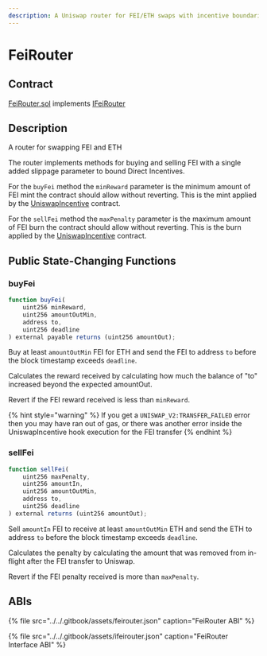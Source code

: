 ```yaml
---
description: A Uniswap router for FEI/ETH swaps with incentive boundaries
---
```


# FeiRouter

## Contract

[FeiRouter.sol](https://github.com/fei-protocol/fei-protocol-core/blob/master/contracts/router/FeiRouter.sol) implements [IFeiRouter](https://github.com/fei-protocol/fei-protocol-core/blob/master/contracts/router/FeiRouter.sol)

## Description

A router for swapping FEI and ETH

The router implements methods for buying and selling FEI with a single added slippage parameter to bound Direct Incentives.

For the `buyFei` method the `minReward` parameter is the minimum amount of FEI mint the contract should allow without reverting. This is the mint applied by the [UniswapIncentive](https://github.com/fei-protocol/fei-protocol-core/wiki/UniswapIncentive) contract.

For the `sellFei` method the `maxPenalty` parameter is the maximum amount of FEI burn the contract should allow without reverting. This is the burn applied by the [UniswapIncentive](https://github.com/fei-protocol/fei-protocol-core/wiki/UniswapIncentive) contract.

## Public State-Changing Functions

### buyFei

```javascript
function buyFei(
    uint256 minReward,
    uint256 amountOutMin,
    address to,
    uint256 deadline
) external payable returns (uint256 amountOut);
```

Buy at least `amountOutMin` FEI for ETH and send the FEI to address `to` before the block timestamp exceeds `deadline`. 

Calculates the reward received by calculating how much the balance of "to" increased beyond the expected amountOut.

Revert if the FEI reward received is less than `minReward`.

{% hint style="warning" %}
If you get a `UNISWAP_V2:TRANSFER`\_`FAILED` error then you may have ran out of gas, or there was another error inside the UniswapIncentive hook execution for the FEI transfer
{% endhint %}

### sellFei

```javascript
function sellFei(
    uint256 maxPenalty,
    uint256 amountIn,
    uint256 amountOutMin,
    address to,
    uint256 deadline
) external returns (uint256 amountOut);
```

Sell `amountIn` FEI to receive at least `amountOutMin` ETH and send the ETH to address `to` before the block timestamp exceeds `deadline`. 

Calculates the penalty by calculating the amount that was removed from in-flight after the FEI transfer to Uniswap.

Revert if the FEI penalty received is more than `maxPenalty`.

## ABIs

{% file src="../../.gitbook/assets/feirouter.json" caption="FeiRouter ABI" %}

{% file src="../../.gitbook/assets/ifeirouter.json" caption="FeiRouter Interface ABI" %}

